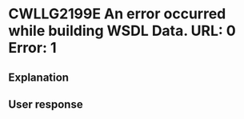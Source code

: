 # CWLLG2199E An error occurred while building WSDL Data.   URL: 0  Error: 1

## Explanation

## User response